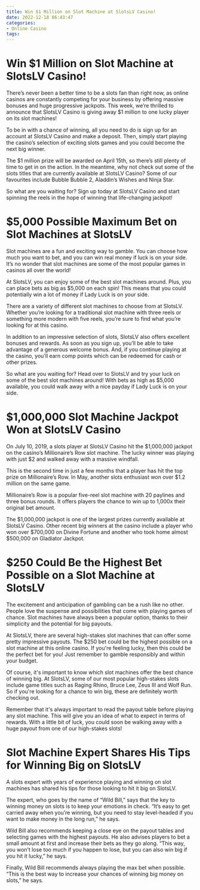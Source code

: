 ```yaml
---
title: Win $1 Million on Slot Machine at SlotsLV Casino!
date: 2022-12-18 06:43:47
categories:
- Online Casino
tags:
---
```



#  Win $1 Million on Slot Machine at SlotsLV Casino!

There’s never been a better time to be a slots fan than right now, as online casinos are constantly competing for your business by offering massive bonuses and huge progressive jackpots. This week, we’re thrilled to announce that SlotsLV Casino is giving away $1 million to one lucky player on its slot machines!

To be in with a chance of winning, all you need to do is sign up for an account at SlotsLV Casino and make a deposit. Then, simply start playing the casino’s selection of exciting slots games and you could become the next big winner.

The $1 million prize will be awarded on April 15th, so there’s still plenty of time to get in on the action. In the meantime, why not check out some of the slots titles that are currently available at SlotsLV Casino? Some of our favourites include Bubble Bubble 2, Aladdin’s Wishes and Ninja Star.

So what are you waiting for? Sign up today at SlotsLV Casino and start spinning the reels in the hope of winning that life-changing jackpot!

#  $5,000 Possible Maximum Bet on Slot Machines at SlotsLV

 Slot machines are a fun and exciting way to gamble. You can choose how much you want to bet, and you can win real money if luck is on your side. It’s no wonder that slot machines are some of the most popular games in casinos all over the world!

At SlotsLV, you can enjoy some of the best slot machines around. Plus, you can place bets as big as $5,000 on each spin! This means that you could potentially win a lot of money if Lady Luck is on your side.

There are a variety of different slot machines to choose from at SlotsLV. Whether you’re looking for a traditional slot machine with three reels or something more modern with five reels, you’re sure to find what you’re looking for at this casino.

In addition to an impressive selection of slots, SlotsLV also offers excellent bonuses and rewards. As soon as you sign up, you’ll be able to take advantage of a generous welcome bonus. And, if you continue playing at the casino, you’ll earn comp points which can be redeemed for cash or other prizes.

So what are you waiting for? Head over to SlotsLV and try your luck on some of the best slot machines around! With bets as high as $5,000 available, you could walk away with a nice payday if Lady Luck is on your side.

#  $1,000,000 Slot Machine Jackpot Won at SlotsLV Casino

On July 10, 2019, a slots player at SlotsLV Casino hit the $1,000,000 jackpot on the casino’s Millionaire’s Row slot machine. The lucky winner was playing with just $2 and walked away with a massive windfall.

This is the second time in just a few months that a player has hit the top prize on Millionaire’s Row. In May, another slots enthusiast won over $1.2 million on the same game.

Millionaire’s Row is a popular five-reel slot machine with 20 paylines and three bonus rounds. It offers players the chance to win up to 1,000x their original bet amount.

The $1,000,000 jackpot is one of the largest prizes currently available at SlotsLV Casino. Other recent big winners at the casino include a player who won over $700,000 on Divine Fortune and another who took home almost $500,000 on Gladiator Jackpot.

#  $250 Could Be the Highest Bet Possible on a Slot Machine at SlotsLV

The excitement and anticipation of gambling can be a rush like no other. People love the suspense and possibilities that come with playing games of chance. Slot machines have always been a popular option, thanks to their simplicity and the potential for big payouts.

At SlotsLV, there are several high-stakes slot machines that can offer some pretty impressive payouts. The $250 bet could be the highest possible on a slot machine at this online casino. If you're feeling lucky, then this could be the perfect bet for you! Just remember to gamble responsibly and within your budget.

Of course, it's important to know which slot machines offer the best chance of winning big. At SlotsLV, some of our most popular high-stakes slots include game titles such as Raging Rhino, Bruce Lee, Zeus III and Wolf Run. So if you're looking for a chance to win big, these are definitely worth checking out.

Remember that it's always important to read the payout table before playing any slot machine. This will give you an idea of what to expect in terms of rewards. With a little bit of luck, you could soon be walking away with a huge payout from one of our high-stakes slots!

#  Slot Machine Expert Shares His Tips for Winning Big on SlotsLV

A slots expert with years of experience playing and winning on slot machines has shared his tips for those looking to hit it big on SlotsLV.

The expert, who goes by the name of “Wild Bill,” says that the key to winning money on slots is to keep your emotions in check. “It’s easy to get carried away when you’re winning, but you need to stay level-headed if you want to make money in the long run,” he says.

Wild Bill also recommends keeping a close eye on the payout tables and selecting games with the highest payouts. He also advises players to bet a small amount at first and increase their bets as they go along. “This way, you won’t lose too much if you happen to lose, but you can also win big if you hit it lucky,” he says.

 Finally, Wild Bill recommends always playing the max bet when possible. “This is the best way to increase your chances of winning big money on slots,” he says.